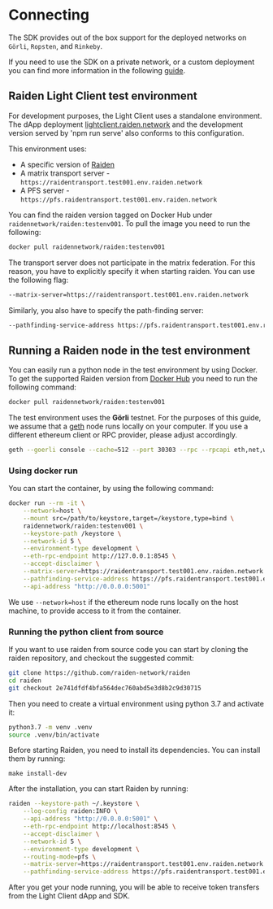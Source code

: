 # Connecting
The SDK provides out of the box support for the deployed networks on `Görli`, `Ropsten`, and `Rinkeby`.

If you need to use the SDK on a private network, or a custom deployment you can find more information in the following [guide](../private-chain/README.md).

## Raiden Light Client test environment
For development purposes, the Light Client uses a standalone environment. The dApp deployment [lightclient.raiden.network](https://lightclient.raiden.network/) and the development version served by 'npm run serve' also conforms to this configuration. 

This environment uses:

- A specific version of [Raiden](https://github.com/raiden-network/raiden/commit/ea7025739b460f940c26616ca1fccdb739b218ed)
- A matrix transport server - `https://raidentransport.test001.env.raiden.network`
- A PFS server - `https://pfs.raidentransport.test001.env.raiden.network`
 
You can find the raiden version tagged on Docker Hub under `raidennetwork/raiden:testenv001`. To pull the image you need to run the following: 

```bash
docker pull raidennetwork/raiden:testenv001
```

The transport server does not participate in the matrix federation. For this reason, you have to explicitly specify it when starting raiden. You can use the following flag:

```bash
--matrix-server=https://raidentransport.test001.env.raiden.network
``` 

Similarly, you also have to specify the path-finding server:

 ```bash
--pathfinding-service-address https://pfs.raidentransport.test001.env.raiden.network
```

## Running a Raiden node in the test environment
You can easily run a python node in the test environment by using Docker. To get the supported Raiden version from [Docker Hub](https://hub.docker.com/r/raidennetwork/raiden) you need to run the following command:

```bash
docker pull raidennetwork/raiden:testenv001
```

The test environment uses the **Görli** testnet. For the purposes of this guide, we assume that a [geth](https://geth.ethereum.org/docs/) node runs locally on your computer. If you use a different ethereum client or RPC provider, please adjust accordingly.  

```bash
geth --goerli console --cache=512 --port 30303 --rpc --rpcapi eth,net,web3,txpool --rpccorsdomain "*" --rpcaddr "0.0.0.0"
```

### Using docker run
You can start the container, by using the following command:

```bash
docker run --rm -it \
    --network=host \
    --mount src=/path/to/keystore,target=/keystore,type=bind \
    raidennetwork/raiden:testenv001 \
    --keystore-path /keystore \
    --network-id 5 \
    --environment-type development \
    --eth-rpc-endpoint http://127.0.0.1:8545 \
    --accept-disclaimer \
    --matrix-server=https://raidentransport.test001.env.raiden.network \
    --pathfinding-service-address https://pfs.raidentransport.test001.env.raiden.network \
    --api-address "http://0.0.0.0:5001"
```

We use `--network=host` if the ethereum node runs locally on the host machine, to provide access to it from the container.  

### Running the python client from source
If you want to use raiden from source code you can start by cloning the raiden repository, and checkout the suggested commit:

```bash
git clone https://github.com/raiden-network/raiden
cd raiden
git checkout 2e741dfdf4bfa564dec760abd5e3d8b2c9d30715
```

Then you need to create a virtual environment using python 3.7 and activate it:

```bash
python3.7 -m venv .venv
source .venv/bin/activate
```

Before starting Raiden, you need to install its dependencies. You can install them by running:

```
make install-dev
```

After the installation, you can start Raiden by running:

```bash
raiden --keystore-path ~/.keystore \
    --log-config raiden:INFO \
    --api-address "http://0.0.0.0:5001" \
    --eth-rpc-endpoint http://localhost:8545 \
    --accept-disclaimer \
    --network-id 5 \
    --environment-type development \
    --routing-mode=pfs \
    --matrix-server=https://raidentransport.test001.env.raiden.network \
    --pathfinding-service-address https://pfs.raidentransport.test001.env.raiden.network 

```

After you get your node running, you will be able to receive token transfers from the Light Client dApp and SDK.


